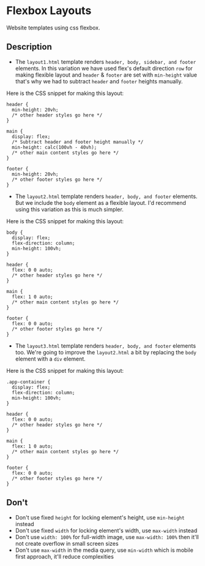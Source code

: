 # Flexbox Layouts

Website templates using css flexbox.

## Description

* The `layout1.html` template renders `header, body, sidebar, and footer` elements. In this variation we have used flex's default direction `row` for making flexible layout and `header` & `footer` are set with `min-height` value that's why we had to subtract `header` and `footer` heights manually.

Here is the CSS snippet for making this layout:

```
header {
  min-height: 20vh;
  /* other header styles go here */
}

main {
  display: flex;
  /* Subtract header and footer height manually */
  min-height: calc(100vh - 40vh);
  /* other main content styles go here */
}

footer {
  min-height: 20vh;
  /* other footer styles go here */
}
```

* The `layout2.html` template renders `header, body, and footer` elements. But we include the `body` element as a flexible layout. I'd recommend using this variation as this is much simpler.

Here is the CSS snippet for making this layout:

```
body {
  display: flex;
  flex-direction: column;
  min-height: 100vh;
}

header {
  flex: 0 0 auto;
  /* other header styles go here */
}

main {
  flex: 1 0 auto;
  /* other main content styles go here */
}

footer {
  flex: 0 0 auto;
  /* other footer styles go here */
}
```

* The `layout3.html` template renders `header, body, and footer` elements too. We're going to improve the `layout2.html` a bit by replacing the `body` element with a `div` element.

Here is the CSS snippet for making this layout:

```
.app-container {
  display: flex;
  flex-direction: column;
  min-height: 100vh;
}

header {
  flex: 0 0 auto;
  /* other header styles go here */
}

main {
  flex: 1 0 auto;
  /* other main content styles go here */
}

footer {
  flex: 0 0 auto;
  /* other footer styles go here */
}
```

## Don't

* Don't use fixed `height` for locking element's height, use `min-height` instead
* Don't use fixed `width` for locking element's width, use `max-width` instead
* Don't use `width: 100%` for full-width image, use `max-width: 100%` then it'll not create overflow in small screen sizes
* Don't use `max-width` in the media query, use `min-width` which is mobile first approach, it'll reduce complexities
